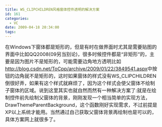 ```yaml
---
title: WS_CLIPCHILDREN风格窗体控件透明的解决方案
id: 161
categories:
  - VC
date: 2009-04-18 20:34:00
tags:
---
```


    

<span style="font-size: medium;">在Windows下窗体都是矩形的，但是有时在做界面时尤其是需要贴图的界面中比如QQ2008(09另当别论)，很多时候控件都是&ldquo;非矩形&rdquo;的，主要是因为图片不是矩形的，可能需要边角地方透明比如</span>[<span style="font-size: medium;">http://blog.csdn.net/ToCpp/archive/2009/01/22/3849541.aspx</span>](http://blog.csdn.net/ToCpp/archive/2009/01/22/3849541.aspx)<span style="font-size: medium;">中按钮的边角就不是矩形的，这时如果窗体的样式没有WS_CLIPCHILDREN倒很好弄，如果有这个样式就麻烦了，因为这个样式会使父窗体不绘制子窗体的区域。说到这里其实也就自然而然有一种解决方案了:就是在绘制控件前先绘制父窗体的背景，刚刚发现一个相当简单的实现方法，DrawThemeParentBackground，这个函数刚好实现需求，不过前提是XP以上系统才能用。当然通过自己获取父窗体背景再绘制也是可以的，具体方案网上就很多了。</span>

</div>